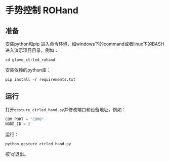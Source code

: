 # 手势控制 ROHand

## 准备

安装python和pip
进入命令环境，如windows下的command或者linux下的BASH
进入演示项目目录，例如：

```SHELL
cd glove_ctrled_rohand
```

安装依赖的python库：

```SHELL
pip install -r requirements.txt
```

## 运行

打开`gesture_ctrled_hand.py`并修改端口和设备地址，例如：

```python
COM_PORT = "COM8"
NODE_ID = 2
```

运行：

```python
python gesture_ctrled_hand.py
```

按'q'退出。
